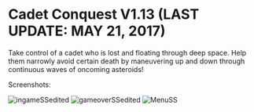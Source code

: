 # Cadet Conquest V1.13 (LAST UPDATE: MAY 21, 2017)
 Take control of a cadet who is lost and floating through deep space. Help them narrowly avoid certain death by maneuvering up and down through continuous waves of oncoming asteroids!

Screenshots:

![ingameSSedited](https://user-images.githubusercontent.com/52685070/119596904-e7ff2680-bd94-11eb-890a-094e8006bc3d.png)
![gameoverSSedited](https://user-images.githubusercontent.com/52685070/119596813-c00fc300-bd94-11eb-9a82-3d0d525283db.png)
![MenuSS](https://user-images.githubusercontent.com/52685070/119596831-c56d0d80-bd94-11eb-9d5d-62eb85ff80c2.png)

